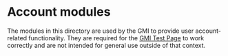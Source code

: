 # Account modules

The modules in this directory are used by the GMI to provide user account-related functionality. They are required for the [GMI Test Page](../src/index.html) to work correctly and are not intended for general use outside of that context.
